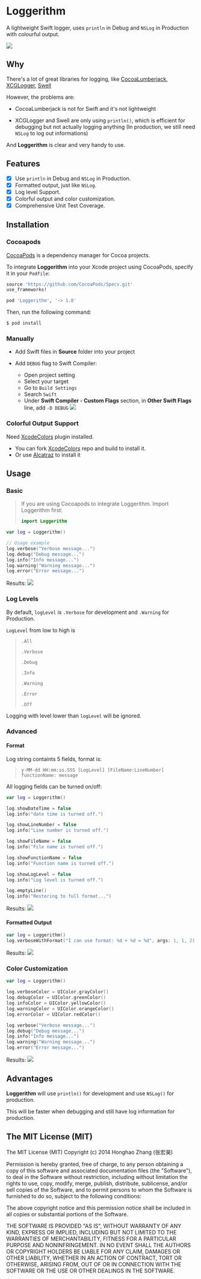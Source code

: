 # Loggerithm

A lightweight Swift logger, uses `println` in Debug and `NSLog` in Production with colourful output.

![](https://raw.githubusercontent.com/honghaoz/Loggerithm/master/Assets/demo.png)

## Why

There's a lot of great libraries for logging, like [CocoaLumberjack](https://github.com/CocoaLumberjack/CocoaLumberjack),
[XCGLogger](https://github.com/DaveWoodCom/XCGLogger),
[Swell](https://github.com/hubertr/Swell)

However, the problems are:

- CocoaLumberjack is not for Swift and it's not lightweight

- XCGLogger and Swell are only using `println()`, which is efficient for debugging but not actually logging anything (In production, we still need `NSLog` to log out informations)

And **Loggerithm** is clear and very handy to use.

## Features
- [x] Use `println` in Debug and `NSLog` in Production.
- [x] Formatted output, just like `NSLog`.
- [x] Log level Support.
- [x] Colorful output and color customization.
- [x] Comprehensive Unit Test Coverage.

## Installation

### Cocoapods

[CocoaPods](http://cocoapods.org) is a dependency manager for Cocoa projects.

To integrate **Loggerithm** into your Xcode project using CocoaPods, specify it in your `Podfile`:

```ruby
source 'https://github.com/CocoaPods/Specs.git'
use_frameworks!

pod 'Loggerithm', '~> 1.0'
```

Then, run the following command:

```bash
$ pod install
```

### Manually
- Add Swift files in **Source** folder into your project

- Add `DEBUG` flag to Swift Compiler:
  - Open project setting
  - Select your target
  - Go to `Build Settings`
  - Search `Swift`
  - Under **Swift Compiler - Custom Flags** section, in **Other Swift Flags** line, add `-D DEBUG`
![](https://raw.githubusercontent.com/honghaoz/Loggerithm/master/Assets/settings.png)

### Colorful Output Support
Need [XcodeColors](https://github.com/robbiehanson/XcodeColors) plugin installed.
- You can fork [XcodeColors](https://github.com/robbiehanson/XcodeColors) repo and build to install it.
- Or use [Alcatraz](http://alcatraz.io) to install it

## Usage

### Basic 
> If you are using Cocoapods to integrate Loggerithm. Import Loggerithm first:
> ```swift
> import Loggerithm
> ```

```swift
var log = Loggerithm()

// Usage example
log.verbose("Verbose message...")
log.debug("Debug message...")
log.info("Info message...")
log.warning("Warning message...")
log.error("Error message...")
```

Results:
![](https://raw.githubusercontent.com/honghaoz/Loggerithm/master/Assets/basic.png)

### Log Levels

By default, `logLevel` is `.Verbose` for development and `.Warning` for Production.

`LogLevel` from low to high is 
> `.All`
>
> `.Verbose` 
>
> `.Debug` 
>
> `.Info` 
>
> `.Warning` 
>
> `.Error` 
>
> `.Off`

Logging with level lower than `logLevel` will be ignored.

### Advanced

#### Format

Log string containts 5 fields, format is:

> `y-MM-dd HH:mm:ss.SSS [LogLevel] [FileName:LineNumber] functionName: message`

All logging fields can be turned on/off:
```swift
var log = Loggerithm()

log.showDateTime = false
log.info("date time is turned off.")

log.showLineNumber = false
log.info("Line number is turned off.")

log.showFileName = false
log.info("File name is turned off.")

log.showFunctionName = false
log.info("Function name is turned off.")

log.showLogLevel = false
log.info("Log level is turned off.")

log.emptyLine()
log.info("Restoring to full format...")
```

Results:
![](https://raw.githubusercontent.com/honghaoz/Loggerithm/master/Assets/fields.png)

#### Formatted Output

```swift
var log = Loggerithm()
log.verboseWithFormat("I can use format: %d + %d = %d", args: 1, 1, 2)
```

Results:
![](https://raw.githubusercontent.com/honghaoz/Loggerithm/master/Assets/formatted.png)

### Color Customization


```swift
var log = Loggerithm()

log.verboseColor = UIColor.grayColor()
log.debugColor = UIColor.greenColor()
log.infoColor = UIColor.yellowColor()
log.warningColor = UIColor.orangeColor()
log.errorColor = UIColor.redColor()

log.verbose("Verbose message...")
log.debug("Debug message...")
log.info("Info message...")
log.warning("Warning message...")
log.error("Error message...")
```

Results:
![](https://raw.githubusercontent.com/honghaoz/Loggerithm/master/Assets/color.png)


## Advantages

**Loggerithm** will use `println()` for development and use `NSLog()` for production.

This will be faster when debugging and still have log information for production.

## The MIT License (MIT)
The MIT License (MIT)
Copyright (c) 2014 Honghao Zhang (张宏昊)

Permission is hereby granted, free of charge, to any person obtaining a copy
of this software and associated documentation files (the "Software"), to deal
in the Software without restriction, including without limitation the rights
to use, copy, modify, merge, publish, distribute, sublicense, and/or sell
copies of the Software, and to permit persons to whom the Software is
furnished to do so, subject to the following conditions:

The above copyright notice and this permission notice shall be included in all
copies or substantial portions of the Software.

THE SOFTWARE IS PROVIDED "AS IS", WITHOUT WARRANTY OF ANY KIND, EXPRESS OR
IMPLIED, INCLUDING BUT NOT LIMITED TO THE WARRANTIES OF MERCHANTABILITY,
FITNESS FOR A PARTICULAR PURPOSE AND NONINFRINGEMENT. IN NO EVENT SHALL THE
AUTHORS OR COPYRIGHT HOLDERS BE LIABLE FOR ANY CLAIM, DAMAGES OR OTHER
LIABILITY, WHETHER IN AN ACTION OF CONTRACT, TORT OR OTHERWISE, ARISING FROM,
OUT OF OR IN CONNECTION WITH THE SOFTWARE OR THE USE OR OTHER DEALINGS IN THE
SOFTWARE.
